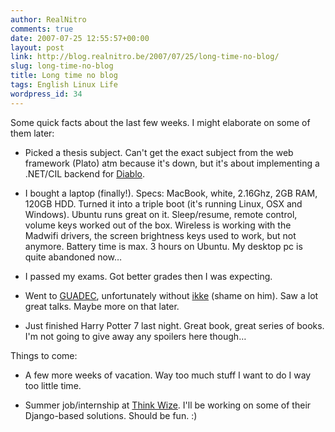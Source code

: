 ```yaml
---
author: RealNitro
comments: true
date: 2007-07-25 12:55:57+00:00
layout: post
link: http://blog.realnitro.be/2007/07/25/long-time-no-blog/
slug: long-time-no-blog
title: Long time no blog
tags: English Linux Life
wordpress_id: 34
---
```


Some quick facts about the last few weeks. I might elaborate on some of them later:

* Picked a thesis subject. Can't get the exact subject from the web framework (Plato) atm because it's down, but it's about implementing a .NET/CIL backend for [Diablo](http://diablo.elis.ugent.be/).

* I bought a laptop (finally!). Specs: MacBook, white, 2.16Ghz, 2GB RAM, 120GB HDD. Turned it into a triple boot (it's running Linux, OSX and Windows). Ubuntu runs great on it. Sleep/resume, remote control, volume keys worked out of the box. Wireless is working with the Madwifi drivers, the screen brightness keys used to work, but not anymore. Battery time is max. 3 hours on Ubuntu. My desktop pc is quite abandoned now…

* I passed my exams. Got better grades then I was expecting.

* Went to [GUADEC](http://guadec.org/), unfortunately without [ikke](http://www.eikke.com/) (shame on him). Saw a lot great talks. Maybe more on that later.

* Just finished Harry Potter 7 last night. Great book, great series of books. I'm not going to give away any spoilers here though…

Things to come:

* A few more weeks of vacation. Way too much stuff I want to do I way too little time.

* Summer job/internship at [Think Wize](http://think-wize.be/). I'll be working on some of their Django-based solutions. Should be fun. :)
